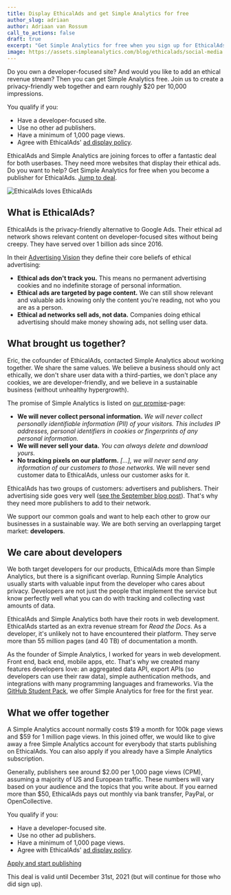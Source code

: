 ```yaml
---
title: Display EthicalAds and get Simple Analytics for free
author_slug: adriaan
author: Adriaan van Rossum
call_to_actions: false
draft: true
excerpt: "Get Simple Analytics for free when you sign up for EthicalAds. We share the same values, and both don't require a cookie banner."
image: https://assets.simpleanalytics.com/blog/ethicalads/social-media.png
---
```


Do you own a developer-focused site? And would you like to add an ethical revenue stream? Then you can get Simple Analytics free. Join us to create a privacy-friendly web together and earn roughly $20 per 10,000 impressions.

You qualify if you:

- Have a developer-focused site.
- Use no other ad publishers.
- Have a minimum of 1,000 page views.
- Agree with EthicalAds' [ad display policy](https://www.ethicalads.io/publisher-policy/#ad-display).

EthicalAds and Simple Analytics are joining forces to offer a fantastic deal for both userbases. They need more websites that display their ethical ads. Do you want to help? Get Simple Analytics for free when you become a publisher for EthicalAds. [Jump to deal](#what-we-offer-together).

<img loading="lazy" class="border-radius" src="https://assets.simpleanalytics.com/blog/ethicalads/social-media.png" alt="EthicalAds loves EthicalAds" />

## What is EthicalAds?

EthicalAds is the privacy-friendly alternative to Google Ads. Their ethical ad network shows relevant content on developer-focused sites without being creepy. They have served over 1 billion ads since 2016.

In their [Advertising Vision](https://www.ethicalads.io/advertising-vision/) they define their core beliefs of ethical advertising:

- **Ethical ads don't track you.** This means no permanent advertising cookies and no indefinite storage of personal information.
- **Ethical ads are targeted by page content.** We can still show relevant and valuable ads knowing only the content you're reading, not who you are as a person.
- **Ethical ad networks sell ads, not data.** Companies doing ethical advertising should make money showing ads, not selling user data.

## What brought us together?

Eric, the cofounder of EthicalAds, contacted Simple Analytics about working together. We share the same values. We believe a business should only act ethically, we don't share user data with a third-parties, we don't place any cookies, we are developer-friendly, and we believe in a sustainable business (without unhealthy hypergrowth).

The promise of Simple Analytics is listed on [our promise](https://simpleanalytics.com/our-promise)-page:

- **We will never collect personal information.** _We will never collect personally identifiable information (PII) of your visitors. This includes IP addresses, personal identifiers in cookies or fingerprints of any personal information._
- **We will never sell your data.** _You can always delete and download yours._
- **No tracking pixels on our platform.** _[...], we will never send any information of our customers to those networks._ We will never send customer data to EthicalAds, unless our customer asks for it.

EthicalAds has two groups of customers: advertisers and publishers. Their advertising side goes very well ([see the September blog post](https://www.ethicalads.io/blog/2021/10/ethicalads-newsletter-september-2021/)). That's why they need more publishers to add to their network.

We support our common goals and want to help each other to grow our businesses in a sustainable way. We are both serving an overlapping target market: **developers**.

## We care about developers

We both target developers for our products, EthicalAds more than Simple Analytics, but there is a significant overlap. Running Simple Analytics usually starts with valuable input from the developer who cares about privacy. Developers are not just the people that implement the service but know perfectly well what you can do with tracking and collecting vast amounts of data.

EthicalAds and Simple Analytics both have their roots in web development. EthicalAds started as an extra revenue stream for _Read the Docs_. As a developer, it's unlikely not to have encountered their platform. They serve more than 55 million pages (and 40 TB) of documentation a month.

As the founder of Simple Analytics, I worked for years in web development. Front end, back end, mobile apps, etc. That's why we created many features developers love: an aggregated data API, export APIs (so developers can use their raw data), simple authentication methods, and integrations with many programming languages and frameworks. Via the [GitHub Student Pack](https://education.github.com/pack), we offer Simple Analytics for free for the first year.

## What we offer together

A Simple Analytics account normally costs $19 a month for 100k page views and $59 for 1 million page views. In this joined offer, we would like to give away a free Simple Analytics account for everybody that starts publishing on EthicalAds. You can also apply if you already have a Simple Analytics subscription.

Generally, publishers see around $2.00 per 1,000 page views (CPM), assuming a majority of US and European traffic. These numbers will vary based on your audience and the topics that you write about. If you earned more than $50, EthicalAds pays out monthly via bank transfer, PayPal, or OpenCollective.

You qualify if you:

- Have a developer-focused site.
- Use no other ad publishers.
- Have a minimum of 1,000 page views.
- Agree with EthicalAds' [ad display policy](https://www.ethicalads.io/publisher-policy/#ad-display).

<a href="https://www.ethicalads.io/publishers/#inbound-form" class="button">Apply and start publishing</a>

This deal is valid until December 31st, 2021 (but will continue for those who did sign up).
